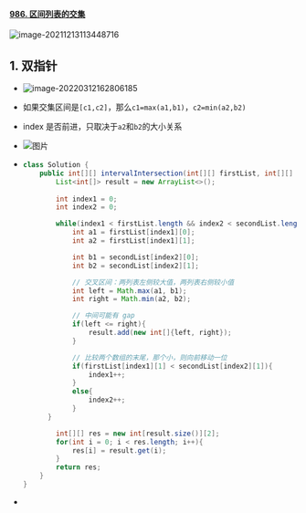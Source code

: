 #### [986. 区间列表的交集](https://leetcode-cn.com/problems/interval-list-intersections/)

![image-20211213113448716](https://raw.githubusercontent.com/TWDH/Leetcode-From-Zero/pictures/img/image-20211213113448716.png)

## 1. 双指针

- ![image-20220312162806185](https://raw.githubusercontent.com/TWDH/Leetcode-From-Zero/pictures/img/image-20220312162806185.png)

- 如果交集区间是`[c1,c2]`，那么`c1=max(a1,b1)`，`c2=min(a2,b2)`

- index 是否前进，只取决于`a2`和`b2`的大小关系

- ![图片](https://mmbiz.qpic.cn/sz_mmbiz_gif/gibkIz0MVqdHvEm6Hfybxj5tHaDLbHmMwjLGcG66rnUlIrDoKO3rLa90eXlUtjIAS8enYDficptT6Sryjtpb8UpA/640?wx_fmt=gif&wxfrom=5&wx_lazy=1&wx_co=1)

- ```java
  class Solution {
      public int[][] intervalIntersection(int[][] firstList, int[][] secondList) {
          List<int[]> result = new ArrayList<>();
          
          int index1 = 0;
          int index2 = 0;
  
          while(index1 < firstList.length && index2 < secondList.length){
              int a1 = firstList[index1][0];
              int a2 = firstList[index1][1];
  
              int b1 = secondList[index2][0];
              int b2 = secondList[index2][1];
  
              // 交叉区间：两列表左侧较大值，两列表右侧较小值
              int left = Math.max(a1, b1);
              int right = Math.min(a2, b2);
  
              // 中间可能有 gap
              if(left <= right){
                  result.add(new int[]{left, right});
              }
  
              // 比较两个数组的末尾，那个小，则向前移动一位
              if(firstList[index1][1] < secondList[index2][1]){
                  index1++;
              }
              else{
                  index2++;
              }
        }
  
          int[][] res = new int[result.size()][2];
          for(int i = 0; i < res.length; i++){
              res[i] = result.get(i);
          }
          return res;
      }
  }
  ```
  
- 

